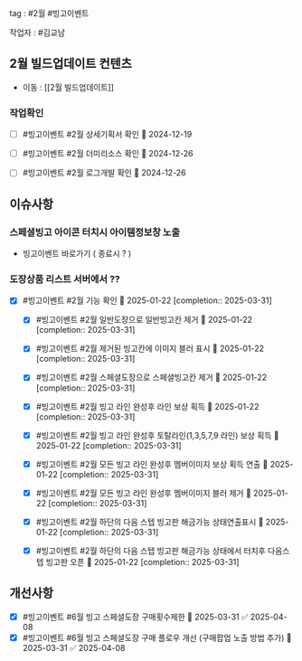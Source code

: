 
tag : #2월 #빙고이벤트

작업자 : #김교남

## 2월 빌드업데이트 컨텐츠
- 이동 : [[2월 빌드업데이트]]


### 작업확인

- [ ] #빙고이벤트  #2월  상세기획서 확인 📅 2024-12-19
- [ ] #빙고이벤트  #2월  더미리소스 확인 📅 2024-12-26
- [ ] #빙고이벤트  #2월  로그개발 확인 📅 2024-12-26





## 이슈사항
### 스페셜빙고 아이콘 터치시 아이템정보창 노출
 - 빙고이벤트 바로가기 ( 종료시 ? )
### 도장상품 리스트 서버에서 ??




- [x] #빙고이벤트  #2월  기능 확인 📅 2025-01-22  [completion:: 2025-03-31]
	- [x] #빙고이벤트  #2월  일반도장으로 일반빙고칸 제거  📅 2025-01-22  [completion:: 2025-03-31]
	- [x] #빙고이벤트  #2월  제거된 빙고칸에 이미지 블러 표시  📅 2025-01-22  [completion:: 2025-03-31]
	- [x] #빙고이벤트  #2월  스페셜도장으로 스페셜빙고칸 제거  📅 2025-01-22  [completion:: 2025-03-31]
	- [x] #빙고이벤트  #2월  빙고 라인 완성후 라인 보상 획득  📅 2025-01-22  [completion:: 2025-03-31]
	- [x] #빙고이벤트  #2월  빙고 라인 완성후 토탈라인(1,3,5,7,9 라인) 보상 획득  📅 2025-01-22  [completion:: 2025-03-31]
	- [x] #빙고이벤트  #2월  모든 빙고 라인 완성후 멤버이미지 보상 획득 연출  📅 2025-01-22  [completion:: 2025-03-31]
	- [x] #빙고이벤트  #2월  모든 빙고 라인 완성후 멤버이미지 블러 제거  📅 2025-01-22  [completion:: 2025-03-31]
	- [x] #빙고이벤트  #2월  하단의 다음 스텝 빙고판 해금가능 상태연출표시  📅 2025-01-22  [completion:: 2025-03-31]
	- [x] #빙고이벤트  #2월  하단의 다음 스텝 빙고판 해금가능 상태에서 터치후 다음스텝 빙고판 오픈  📅 2025-01-22  [completion:: 2025-03-31]





## 개선사항
- [x] #빙고이벤트  #6월  빙고 스페셜도장 구매횟수제한 📅 2025-03-31 ✅ 2025-04-08
- [x] #빙고이벤트  #6월  빙고 스페셜도장 구매 플로우 개선 (구매팝업 노출 방법 추가) 📅 2025-03-31 ✅ 2025-04-08
